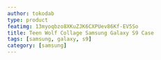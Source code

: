 ```yaml
---
author: tokodab
type: product
featimg: 13myoqbzo8XKuZJK6CXPUev86Kf-EV5So
title: Teen Wolf Collage Samsung Galaxy S9 Case
tags: [samsung, galaxy, s9]
category: [samsung]
---
```

